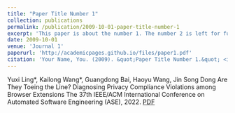 ```yaml
---
title: "Paper Title Number 1"
collection: publications
permalink: /publication/2009-10-01-paper-title-number-1
excerpt: 'This paper is about the number 1. The number 2 is left for future work.'
date: 2009-10-01
venue: 'Journal 1'
paperurl: 'http://academicpages.github.io/files/paper1.pdf'
citation: 'Your Name, You. (2009). &quot;Paper Title Number 1.&quot; <i>Journal 1</i>. 1(1).'
---
```

Yuxi Ling*, Kailong Wang*, Guangdong Bai, Haoyu Wang, Jin Song Dong
Are They Toeing the Line? Diagnosing Privacy Compliance Violations among Browser Extensions
The 37th IEEE/ACM International Conference on Automated Software Engineering (ASE), 2022.
[PDF](http://academicpages.github.io/files/ase22177.pdf)

